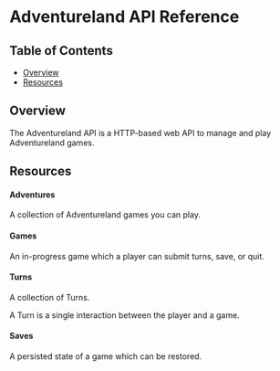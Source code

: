 # Adventureland API Reference

## Table of Contents

* [Overview](#overview)
* [Resources](#resources)

## Overview

The Adventureland API is a HTTP-based web API to manage and play Adventureland games.

## Resources

#### Adventures

A collection of Adventureland games you can play.

#### Games

An in-progress game which a player can submit turns, save, or quit.

#### Turns

A collection of Turns.

A Turn is a single interaction between the player and a game.
 
#### Saves

A persisted state of a game which can be restored.
